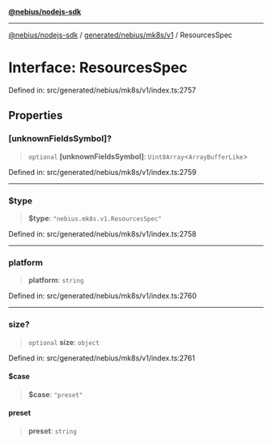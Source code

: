 [**@nebius/nodejs-sdk**](../../../../../README.md)

***

[@nebius/nodejs-sdk](../../../../../README.md) / [generated/nebius/mk8s/v1](../README.md) / ResourcesSpec

# Interface: ResourcesSpec

Defined in: src/generated/nebius/mk8s/v1/index.ts:2757

## Properties

### \[unknownFieldsSymbol\]?

> `optional` **\[unknownFieldsSymbol\]**: `Uint8Array`\<`ArrayBufferLike`\>

Defined in: src/generated/nebius/mk8s/v1/index.ts:2759

***

### $type

> **$type**: `"nebius.mk8s.v1.ResourcesSpec"`

Defined in: src/generated/nebius/mk8s/v1/index.ts:2758

***

### platform

> **platform**: `string`

Defined in: src/generated/nebius/mk8s/v1/index.ts:2760

***

### size?

> `optional` **size**: `object`

Defined in: src/generated/nebius/mk8s/v1/index.ts:2761

#### $case

> **$case**: `"preset"`

#### preset

> **preset**: `string`
